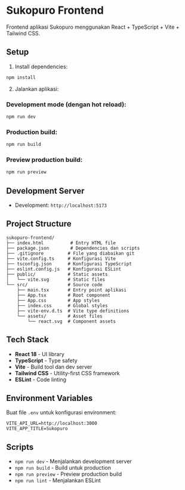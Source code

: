 # Sukopuro Frontend

Frontend aplikasi Sukopuro menggunakan React + TypeScript + Vite + Tailwind CSS.

## Setup

1. Install dependencies:
```bash
npm install
```

2. Jalankan aplikasi:

### Development mode (dengan hot reload):
```bash
npm run dev
```

### Production build:
```bash
npm run build
```

### Preview production build:
```bash
npm run preview
```

## Development Server

- Development: `http://localhost:5173`

## Project Structure

```
sukopuro-frontend/
├── index.html          # Entry HTML file
├── package.json        # Dependencies dan scripts
├── .gitignore         # File yang diabaikan git
├── vite.config.ts     # Konfigurasi Vite
├── tsconfig.json      # Konfigurasi TypeScript
├── eslint.config.js   # Konfigurasi ESLint
├── public/            # Static assets
│   └── vite.svg       # Static files
└── src/               # Source code
    ├── main.tsx       # Entry point aplikasi
    ├── App.tsx        # Root component
    ├── App.css        # App styles
    ├── index.css      # Global styles
    ├── vite-env.d.ts  # Vite type definitions
    └── assets/        # Asset files
        └── react.svg  # Component assets
```

## Tech Stack

- **React 18** - UI library
- **TypeScript** - Type safety
- **Vite** - Build tool dan dev server
- **Tailwind CSS** - Utility-first CSS framework
- **ESLint** - Code linting

## Environment Variables

Buat file `.env` untuk konfigurasi environment:
```
VITE_API_URL=http://localhost:3000
VITE_APP_TITLE=Sukopuro
```

## Scripts

- `npm run dev` - Menjalankan development server
- `npm run build` - Build untuk production
- `npm run preview` - Preview production build
- `npm run lint` - Menjalankan ESLint